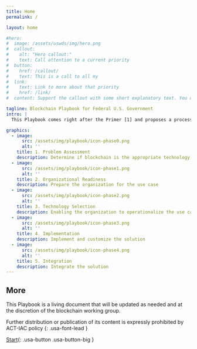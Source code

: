 ```yaml
---
title: Home
permalink: /

layout: home

#hero:
#  image: /assets/uswds/img/hero.png
#  callout:
#    alt: "Hero callout:"
#    text: Call attention to a current priority
#  button:
#    href: /callout/
#    text: This is a call to all my
#  link:
#    text: Link to more about that priority
#    href: /link/
#  content: Support the callout with some short explanatory text. You don't need more than a couple of sentences.

tagline: Blockchain Playbook for Federal U.S. Government
intro: |
  This Playbook comes right after the Primer [1] and proposes a process and a series of phases to support the United States Federal government in its understanding and application of blockchain and distributed ledger technologies for its mission. Each phase contains a set of key activities organized in function areas that go beyond just the technical aspect of blockchain and cover management, people, process and acquisition areas.

graphics:
  - image:
      src: /assets/img/playbook/icon-phase0.png
      alt: ''
    title: 1. Problem Assessment
    description: Determine if blockchain is the appropriate technology to solve my problem
  - image:
      src: /assets/img/playbook/icon-phase1.png
      alt: ''
    title: 2. Organizational Readiness
    description: Prepare the organization for the use case
  - image:
      src: /assets/img/playbook/icon-phase2.png
      alt: ''
    title: 3. Technology Selection
    description: Enabling the organization to operationalize the use case
  - image:
      src: /assets/img/playbook/icon-phase3.png
      alt: ''
    title: 4. Implementation
    description: Implement and customize the solution
  - image:
      src: /assets/img/playbook/icon-phase4.png
      alt: ''
    title: 5. Integration
    description: Integrate the solution
---
```


## More

This Playbook is a living document that will be updated as needed and at the discretion of the blockchain working group.

Further distribution or publication of its content is expressly prohibited by ACT-IAC policy
{: .usa-font-lead }

[Start](/blockchain-playbook/intro/){: .usa-button .usa-button-big }
